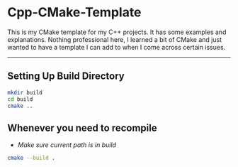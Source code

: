 # Cpp-CMake-Template
This is my CMake template for my C++ projects. It has some examples and explanations. Nothing professional here, I learned a bit of CMake and just wanted to have a template I can add to when I come across certain issues.

---
## Setting Up Build Directory
```bash
mkdir build
cd build
cmake ..
```
## Whenever you need to recompile
- *Make sure current path is in build*
```bash
cmake --build .
```
